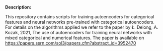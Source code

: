 **Description:**

This repository contains scripts for training autoencoders for categorical features and neural networks pre-trained with categorical autoencoders. For details on the algorithms applied we refer to the paper by Ł. Delong, A. Kozak, 2021, The use of autoencoders for training neural networks with mixed categorical and numerical features. The paper is available on https://papers.ssrn.com/sol3/papers.cfm?abstract_id=3952470

